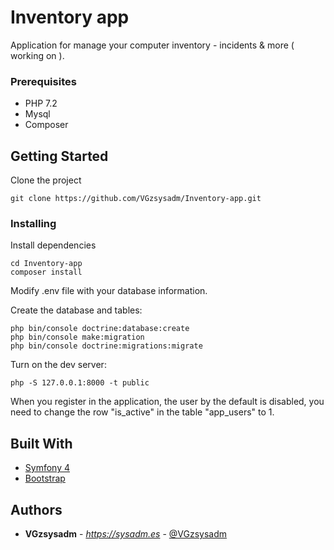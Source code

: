 # Inventory app

Application for manage your computer inventory - incidents & more ( working on ).

### Prerequisites

* PHP 7.2
* Mysql
* Composer

## Getting Started

Clone the project

```
git clone https://github.com/VGzsysadm/Inventory-app.git
```
### Installing

Install dependencies

```
cd Inventory-app
composer install
```

Modify .env file with your database information.

Create the database and tables:

```
php bin/console doctrine:database:create
php bin/console make:migration
php bin/console doctrine:migrations:migrate
```

Turn on the dev server:

```
php -S 127.0.0.1:8000 -t public
```

When you register in the application, the user by the default is disabled, you need to change the row "is_active" in the table "app_users" to 1.

## Built With

* [Symfony 4](https://symfony.com/doc/current/index.html)
* [Bootstrap](https://getbootstrap.com/docs/4.1/getting-started/introduction/)

## Authors

* **VGzsysadm** - *https://sysadm.es* - [@VGzsysadm](https://github.com/VGzsysadm)


